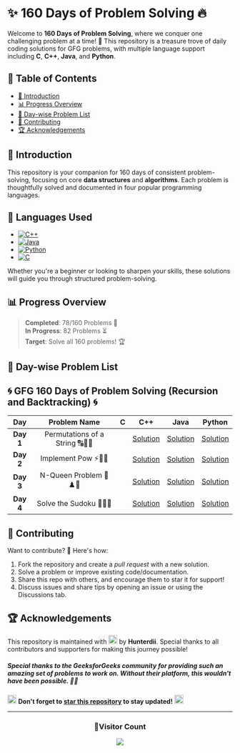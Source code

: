 # **✨ 160 Days of Problem Solving 🔥**

Welcome to **160 Days of Problem Solving**, where we conquer one challenging problem at a time! 🌟 This repository is a treasure trove of daily coding solutions for GFG problems, with multiple language support including **C**, **C++**, **Java**, and **Python**.

## **📌 Table of Contents**

- [🚀 Introduction](#-introduction)
- [📊 Progress Overview](#-progress-overview)
- [📅 Day-wise Problem List](#-day-wise-problem-list)
- [🤝 Contributing](#-contributing)
- [🏆 Acknowledgements](#-acknowledgements)

## **🚀 Introduction**

This repository is your companion for 160 days of consistent problem-solving, focusing on core **data structures** and **algorithms**. Each problem is thoughtfully solved and documented in four popular programming languages.

## 🚀 **Languages Used**

- [![C++](https://img.shields.io/badge/c++-%2300599C.svg?style=for-the-badge&logo=c%2B%2B&logoColor=white)](https://github.com/search?q=repo%3AHunterdii%2FGeeksforGeeks-POTD++language%3Acpp+path%3ANovember+2024+GFG+SOLUTION&type=code)
- [![Java](https://img.shields.io/badge/java-%23ED8B00.svg?style=for-the-badge&logo=java&logoColor=white)](https://github.com/search?q=repo%3AHunterdii%2FGeeksforGeeks-POTD++language%3AJava+path%3ANovember+2024+GFG+SOLUTION&type=code)
- [![Python](https://img.shields.io/badge/python-3670A0?style=for-the-badge&logo=python&logoColor=ffdd54)](https://github.com/search?q=repo%3AHunterdii%2FGeeksforGeeks-POTD++language%3APython+path%3ANovember+2024+GFG+SOLUTION&type=code)
- [![C](https://img.shields.io/badge/c-%2300599C.svg?style=for-the-badge&logo=c&logoColor=white)](https://github.com/search?q=repo%3AHunterdii%2FGeeksforGeeks-POTD++language%3Ac+path%3ANovember+2024+GFG+SOLUTION&type=code)

Whether you're a beginner or looking to sharpen your skills, these solutions will guide you through structured problem-solving.

## **📊 Progress Overview**

> **Completed**: 78/160 Problems 🎉  
> **In Progress**: 82 Problems ⏳  
> **Target**: Solve all 160 problems! 🏆

## **📅 Day-wise Problem List**

## **🌀 GFG 160 Days of Problem Solving (Recursion and Backtracking) 🌀**

|  **Day**  |        **Problem Name**         | **C** |                              **C++**                               |                               **Java**                                |                                **Python**                                 |
| :-------: | :-----------------------------: | :---: | :----------------------------------------------------------------: | :-------------------------------------------------------------------: | :-----------------------------------------------------------------------: |
| **Day 1** | Permutations of a String 🔠🔄🧩 |       | [Solution](Day%201%20-%20Permutations%20of%20a%20String.md#code-c) | [Solution](Day%201%20-%20Permutations%20of%20a%20String.md#code-java) | [Solution](Day%201%20-%20Permutations%20of%20a%20String.md#code-python-1) |
| **Day 2** |      Implement Pow ⚡🔢🚀       |       |        [Solution](Day%202%20-%20Implement%20Pow.md#code-c)         |        [Solution](Day%202%20-%20Implement%20Pow.md#code-java)         |         [Solution](Day%202%20-%20Implement%20Pow.md#code-python)          |
| **Day 3** |     N-Queen Problem 👑♟️🔢      |       |       [Solution](Day%203%20-%20N-Queen%20Problem.md#code-c)        |       [Solution](Day%203%20-%20N-Queen%20Problem.md#code-java)        |        [Solution](Day%203%20-%20N-Queen%20Problem.md#code-python)         |
| **Day 4** |     Solve the Sudoku 🧩📝🎯     |       |      [Solution](Day%204%20-%20Solve%20the%20Sudoku.md#code-c)      |      [Solution](Day%204%20-%20Solve%20the%20Sudoku.md#code-java)      |       [Solution](Day%204%20-%20Solve%20the%20Sudoku.md#code-python)       |

## **🤝 Contributing**

Want to contribute? 🌟 Here's how:

1. Fork the repository and create a _pull request_ with a new solution.
2. Solve a problem or improve existing code/documentation.
3. Share this repo with others, and encourage them to star it for support!
4. Discuss issues and share tips by opening an issue or using the Discussions tab.

## **🏆 Acknowledgements**

This repository is maintained with <img src="https://github.com/user-attachments/assets/00314b63-96bb-4e9a-92f6-4ead67e0fb7d" width="20" height="20"> by **Hunterdii**. Special thanks to all contributors and supporters for making this journey possible!

##### Special thanks to the _GeeksforGeeks_ community for providing such an amazing set of problems to work on. Without their platform, this wouldn't have been possible. 🧑‍💻

<img src="https://github.com/user-attachments/assets/35f6838c-52f5-4e48-8a98-c5203f8c57e3" style="width:20px; color: #FFD700" alt="Star GIF"></h1> **Don't forget to [star this repository](https://github.com/Hunterdii/GeeksforGeeks-POTD) to stay updated!** <img src="https://github.com/user-attachments/assets/35f6838c-52f5-4e48-8a98-c5203f8c57e3" style="width:20px; color: #FFD700" alt="Star GIF"></h1>

---

<div align="center">
  <h3><b>📍Visitor Count</b></h3>
</div>

<p align="center">
  <img src="https://visitor-badge.laobi.icu/badge?page_id=Hunterdii.GeeksforGeeks-POTD" />
</p>
